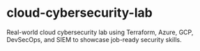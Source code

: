 # cloud-cybersecurity-lab
Real-world cloud cybersecurity lab using Terraform, Azure, GCP, DevSecOps, and SIEM to showcase job-ready security skills.

